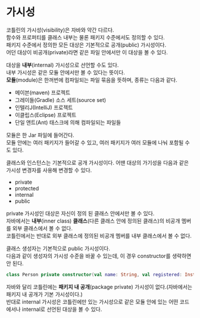 # 가시성
코틀린의 가시성(visibility)은 자바와 약간 다르다.  
함수와 프로퍼티를 클래스 내부는 물론 패키지 수준에서도 정의할 수 있다.  
패키지 수준에서 정의한 모든 대상은 기본적으로 공개(public) 가시성이다.  
어던 대상이 비공개(private)라면 같은 파일 안에서만 이 대상을 볼 수 있다.  

대상을 **내부**(internal) 가시성으로 선언할 수도 있다.  
내부 가시성은 같은 모듈 안에서만 볼 수 있다는 뜻이다.  
**모듈**(module)은 한꺼번에 컴파일되는 파일 묶음을 뜻하며, 종류는 다음과 같다.
- 메이븐(maven) 프로젝트
- 그레이들(Gradle) 소스 세트(source set)
- 인텔리J(IntelliJ) 프로젝트
- 이클립스(Eclipse) 프로젝트
- 단일 앤트(Ant) 태스크에 의해 컴파일되는 파일들

모듈은 한 Jar 파일에 들어간다.  
모듈 안에는 여러 패키지가 들어갈 수 있고, 여러 패키지가 여러 모듈에 나눠 포함될 수도 있다.  

클래스와 인스턴스는 기본적으로 공개 가시성이다. 어땐 대상의 가기성을 다음과 같은 가시성 변경자를 사용해 변경할 수 있다.
- private
- protected
- internal
- public

private 가시성인 대상은 자신이 정의 된 클래스 안에서만 볼 수 있다.  
자바에서는 **내부**(inner class) **클래스**(다른 클래스 안에 정의된 클래스)의 비공개 멤버를 외부 클래스에서 볼 수 없다.  
코틀린에서는 반대로 외부 클래스에 정의된 비공개 멤버를 내부 클래스에서 볼 수 없다.  

클래스 생성자는 기본적으로 public 가시성이다.  
다음과 같이 생성자의 가시성 수준을 바꿀 수 있는데, 이 경우 constructor를 생략하면 안 된다.  
```kotlin
class Person private constructor(val name: String, val registered: Instant)
```
자바와 달리 코틀린에는 **패키지 내 공개**(package private) 가시성이 없다.(자바에서는 패키지 내 공개가 기본 가시성이다.)  
반대로 internal 가시성은 코틀린에만 있는 가시성으로 같은 모듈 안에 있는 어떤 코드에서나 internal로 선언된 대상을 볼 수 있다.